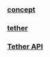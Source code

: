 ### [concept](http://www.dayqkl.com/1551.html)

### [tether](https://tether.to/)

### [Tether API](http://platform.tether.to/)
